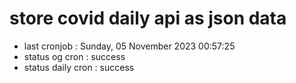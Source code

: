 # store covid daily api as json data

- last cronjob : Sunday, 05 November 2023 00:57:25
- status og cron : success
- status daily cron : success
      
      